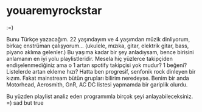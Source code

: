 # youaremyrockstar
:=)


Bunu Türkçe yazacağım. 22 yaşındayım ve 4 yaşımdan müzik dinliyorum, birkaç enstrüman çalışyorum... (ukulele, mızıka, gitar, elektrik gitar, bass, piyano aklıma gelenler.) Bu yaşıma kadar bir şey anladıysam, bence birisini anlamanın en iyi yolu playlistleridir. 
Mesela hiç yüzlerce takipçiden endişelenmediğiniz ama o 1 artan spotify takipçisi yok mudur? 1 beğeni? Listelerde artan ekleme hızı?
Hatta ben progresif, senfonik rock dinleyen bir kızım. Fakat mainstream bütün grupları bilirim neredeyse.
Benim bir anda Motorhead, Aerosmith, GnR, AC DC listesi yapmamda bir gariplik olurdu. 

Bu yüzden playlist analiz eden programımla birçok şeyi anlayabileceksiniz. =)
sad but true

